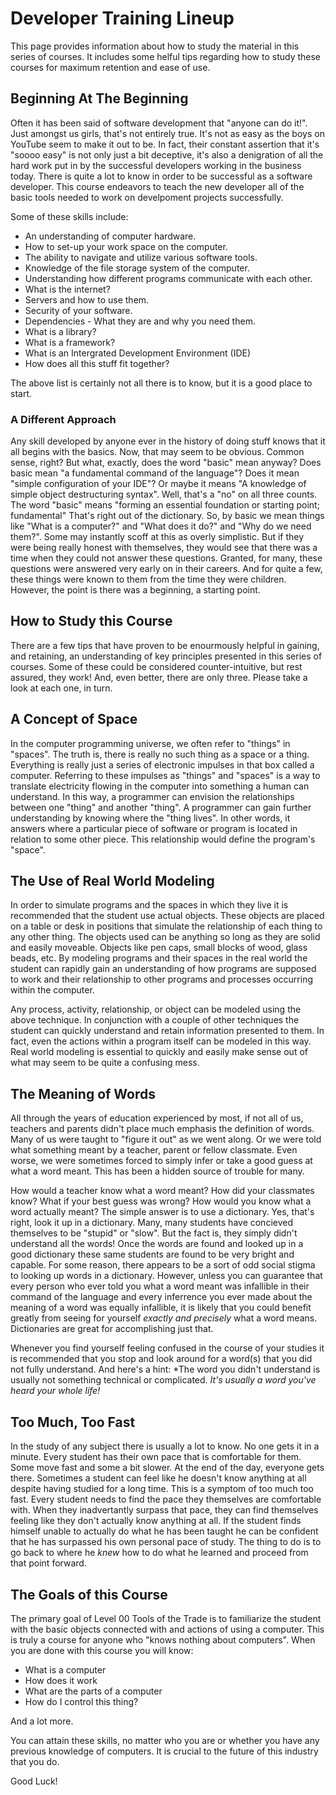 # Developer Training Lineup

This page provides information about how to study the material in this
series of courses. It includes some helful tips regarding how to study these courses for maximum retention and ease of use.

## Beginning At The Beginning

Often it has been said of software development
that "anyone can do it!". Just amongst us girls, that's not entirely true.
It's not as easy as the boys on YouTube seem to make it out to be.
In fact, their constant assertion that it's "soooo easy" is not only just a bit deceptive,
it's also a denigration of all the hard work put in by the successful developers working in the business today.
There is quite a lot to know in order to be successful as a software developer.
This course endeavors to teach the new developer all of the basic tools needed to work on develpoment projects successfully.

Some of these skills include:

* An understanding of computer hardware.
* How to set-up your work space on the computer.
* The ability to navigate and utilize various software tools.
* Knowledge of the file storage system of the computer.
* Understanding how different programs communicate with each other.
* What is the internet?
* Servers and how to use them.
* Security of your software.
* Dependencies - What they are and why you need them.
* What is a library?
* What is a framework?
* What is an Intergrated Development Environment (IDE)
* How does all this stuff fit together?

The above list is certainly not all there is to know, but it is a good place to start.

### A Different Approach

  Any skill developed by anyone ever in the history of doing stuff knows
  that it all begins with the basics. Now, that may seem to be obvious. Common sense, right?
  But what, exactly, does the word "basic" mean anyway?
  Does basic mean "a fundamental command of the language"?  Does it mean "simple configuration of your IDE"?
  Or maybe it means "A knowledge of simple object destructuring syntax".
  Well, that's a "no" on all three counts.
  The word "basic" means "forming an essential foundation or starting point; fundamental" That's right out of the dictionary.
  So, by basic we mean things like "What is a computer?" and "What does it do?" and "Why do we need them?".
  Some may instantly scoff at this as overly simplistic.
  But if they were being really honest with themselves,
  they would see that there was a time when they could not answer these questions.
  Granted, for many, these questions were answered very early on in their careers.
  And for quite a few, these things were known to them from the time they were children.
  However, the point is there was a beginning, a starting point.

## How to Study this Course

  There are a few tips that have proven to be enourmously helpful in gaining, and retaining,
  an understanding of key principles presented in this series of courses.
  Some of these could be considered counter-intuitive, but rest assured, they work!
  And, even better, there are only three. Please take a look at each one, in turn.

## A Concept of Space

In the computer programming universe, we often refer to "things" in "spaces".
The truth is, there is really no such thing as a space or a thing.
Everything is really just a series of electronic impulses in that box called a computer.
Referring to these impulses as "things" and "spaces" is a way to translate
electricity flowing in the computer into something a human can understand.
In this way, a programmer can envision the relationships between one "thing" and another "thing".
A programmer can gain further understanding by knowing where the "thing lives".
In other words, it answers where a particular piece of software or program is located in relation to some other piece.
This relationship would define the program's "space".

## The Use of Real World Modeling

In order to simulate programs and the spaces in which they live it is recommended that the student use actual objects.
These objects are placed on a table or desk in positions that simulate the relationship of each thing to any other thing.
The objects used can be anything so long as they are solid and easily moveable.
Objects like pen caps, small blocks of wood, glass beads, etc.
By modeling programs and their spaces in the real world the student can
rapidly gain an understanding of how programs are supposed to work
and their relationship to other programs and processes occurring within the computer.

Any process, activity, relationship, or object can be modeled using the above technique.
In conjunction with a couple of other techniques the student can quickly understand and retain information presented to them.
In fact, even the actions within a program itself can be modeled in this way.
Real world modeling is essential to quickly and easily make sense out of what may seem to be quite a confusing mess.

## The Meaning of Words

All through the years of education experienced by most, if not all of us, teachers and parents
didn't place much emphasis the definition of words.
Many of us were taught to "figure it out" as we went along.
Or we were told what something meant by a teacher, parent or fellow classmate.
Even worse, we were sometimes forced to simply infer or take a good guess at what a word meant.
This has been a hidden source of trouble for many.

How would a teacher know what a word meant? How did your classmates know? What if your best guess was wrong?
How would you know what a word actually meant?  The simple answer is to use a dictionary.
Yes, that's right, look it up in a dictionary.
Many, many students have concieved themselves to be "stupid" or "slow".
But the fact is, they simply didn't understand all the words!
Once the words are found and looked up in a good dictionary these same students are found to be very bright and capable.
For some reason, there appears to be a sort of odd social stigma to looking up words in a dictionary.
However, unless you can guarantee that every person who ever told you what a word meant was
infallible in their command of the language
and every inferrence you ever made about the meaning of a word was equally infallible, it is likely
that you could benefit greatly from seeing for yourself *exactly and precisely* what a word means.
Dictionaries are great for accomplishing just that.

Whenever you find yourself feeling confused in the course of your studies it is recommended that you
stop and look around for a word(s) that you did not fully understand.
And here's a hint: *The word you didn't understand is usually not something technical or complicated.
*It's usually a word you've heard your whole life!*

## Too Much, Too Fast

In the study of any subject there is usually a lot to know. No one gets it in a minute.
Every student has their own pace that is comfortable for them. Some move fast and some a bit slower.
At the end of the day, everyone gets there.
Sometimes a student can feel like he doesn't know anything at all despite having studied for a long time.
This is a symptom of too much too fast.
Every student needs to find the pace they themselves are comfortable with.
When they inadvertantly surpass that pace, they can find themselves feeling like they don't actually know anything at all.
If the student finds himself unable to actually do what he has been taught he can be confident that he has surpassed
his own personal pace of study.
The thing to do is to go back to where he *knew* how to do what he learned and proceed from that point forward.

## The Goals of this Course

The primary goal of Level 00 Tools of the Trade is to familiarize the student with the basic objects connected with and actions
of using a computer.
This is truly a course for anyone who "knows nothing about computers". When you are done with this course you will know:

* What is a computer
* How does it work
* What are the parts of a computer
* How do I control this thing?

And a lot more.

You can attain these skills, no matter who you are or whether you have any previous knowledge of computers.
It is crucial to the future of this industry that you do.

Good Luck!
